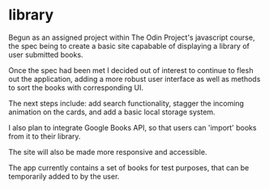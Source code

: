 # library

Begun as an assigned project within The Odin Project's javascript course, the spec being to create a basic site
capabable of displaying a library of user submitted books.

Once the spec had been met I decided out of interest to continue to flesh out the application, adding
a more robust user interface as well as methods to sort the books with corresponding UI.

The next steps include: add search functionality, stagger the incoming animation on the cards, and add a basic local storage system.

I also plan to integrate Google Books API, so that users can 'import' books from it to their library.

The site will also be made more responsive and accessible.

The app currently contains a set of books for test purposes, that can be temporarily added to by the user.
